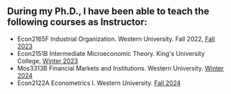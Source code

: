 ## During my Ph.D., I have been able to teach the following courses as Instructor:

- Econ2165F Industrial Organization. Western University. Fall 2022, [Fall 2023](./syllabus/EC2165F_2023_FJMH.pdf)
- Econ2151B Intermediate Microeconomic Theory. King's University College, [Winter 2023](./syllabus/EC2151B_Syllabus.pdf)
- Mos3313B Financial Markets and Institutions. Western University. [Winter 2024](./syllabus/MOS3313B_S003.pdf)
- Econ2122A Econometrics I. Western University. [Fall 2024](./syllabus/Econ2122A_002_Martinez_Fall_24.pdf)
